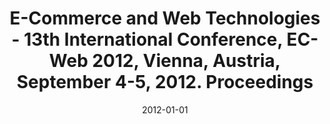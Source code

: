---
abstract: ''
authors:
- Christian Huemer
- Pasquale Lops
date: '2012-01-01'
featured: false
links:
- name: Publik
  url: https://publik.tuwien.ac.at/showentry.php?ID=216012&lang=2
publication_types:
- '5'
publishDate: '2012-01-01'
specifics: 'Springer, Berlin Heidelberg, 2012, ISBN: 978-3-642-32272-3; 232 S.'
title: E-Commerce and Web Technologies - 13th International Conference, EC-Web 2012,
  Vienna, Austria, September 4-5, 2012. Proceedings
url_pdf: http://publik.tuwien.ac.at/files/PubDat_216012.pdf
---